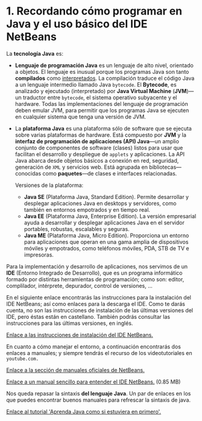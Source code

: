 # 1. Recordando cómo programar en Java y el uso básico del IDE NetBeans

La **tecnología Java** es:

* **Lenguaje de programación Java** es un lenguaje de alto nivel, orientado a objetos. El lenguaje es inusual porque los programas Java son tanto **compilados** como [interpretados](../../../../../mod/glossary/showentry.php?displayformat=dictionary&concept=Interpretado%20%28DAM_PSP01%29). La compilación traduce el código Java a un lenguaje intermedio llamado Java `bytecode`. El **Bytecode**, es analizado y ejecutado \(interpretado\) por **Java Virtual Machine** \(**JVM**\)—un traductor entre `bytecode`, el sistema operativo subyacente y el hardware. Todas las implementaciones del lenguaje de programación deben emular JVM, para permitir que los programas Java se ejecuten en cualquier sistema que tenga una versión de JVM.
* La **plataforma Java** es una plataforma sólo de software que se ejecuta sobre varias plataformas de hardware. Está compuesto por **JVM** y la **interfaz de programación de aplicaciones \(API\) Java**—un amplio conjunto de componentes de software \(clases\) listos para usar que facilitan el desarrollo y despliegue de `applets` y aplicaciones. La API Java abarca desde objetos básicos a conexión en red, seguridad, generación de `XML` y servicios web. Está agrupada en bibliotecas—conocidas como **paquetes**—de clases e interfaces relacionadas.

  Versiones de la plataforma:

  * **Java SE** \(Plataforma Java, Standard Edition\). Permite desarrollar y desplegar aplicaciones Java en desktops y servidores, como también en entornos empotrados y en tiempo real.
  * **Java EE** \(Plataforma Java, Enterprise Edition\). La versión empresarial ayuda a desarrollar y desplegar aplicaciones Java en el servidor portables, robustas, escalables y seguras.
  * **Java ME** \(Plataforma Java, Micro Edition\). Proporciona un entorno para aplicaciones que operan en una gama amplia de dispositivos móviles y empotrados, como teléfonos móviles, PDA, STB de TV e impresoras.

Para la implementación y desarrollo de aplicaciones, nos servimos de un **IDE** \(Entorno Integrado de Desarrollo\), que es un programa informático formado por distintas herramientas de programación; como son: editor, complilador, intérprete, depurador, control de versiones, …

En el siguiente enlace encontrarás las instrucciones para la instalación del IDE NetBeans; así como enlaces para la descarga el IDE. Como te darás cuenta, no son las instrucciones de instalación de las últimas versiones del IDE, pero éstas están en castellano. También podrás consultar las instrucciones para las últimas versiones, en inglés.

[Enlace a las instrucciones de instalación del IDE NetBeans.](http://NetBeans.org/community/releases/61/install_es.html)

En cuanto a cómo manejar el entorno, a continuación encontrarás dos enlaces a manuales; y siempre tendrás el recurso de los videotutoriales en `youtube.com.`

[Enlace a la sección de manuales oficiales de NetBeans.](http://NetBeans.org/kb/index.html)

[Enlace a un manual sencillo para entender el IDE NetBeans.](http://NetBeans.org/project_downloads/usersguide/Using_NetBeans55.pdf) \(0.85 MB\)

Nos queda repasar la sintaxis **del lenguaje Java**. Un par de enlaces en los que puedes encontrar buenos manuales para refrescar la sintaxis de java.

[Enlace al tutorial 'Aprenda Java como si estuviera en primero'.](http://www4.tecnun.es/asignaturas/Informat1/AyudaInf/aprendainf/Java/Java2.pdf)

